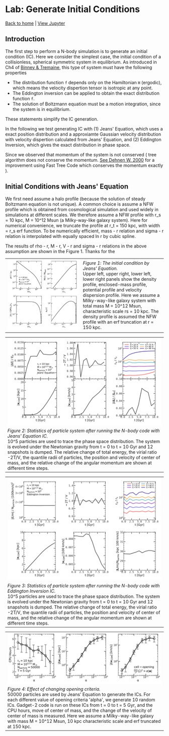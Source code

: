 # Lab: Generate Initial Conditions

[Back to home](https://github.com/ChenYangyao/N-Body-Course) | [View Jupyter](./wdir/InitialCondition.ipynb)

## Introduction

The first step to perform a N-body simulation is to generate an initial condition (IC). Here we consider the simplest case, the initial condition of a collisionless, spherical symmetric system in equilibrium. As introduced in Ch4 of [Binney & Tremaine](https://press.princeton.edu/books/paperback/9780691130279/galactic-dynamics), this type of system must have the following properties

- The distribution function `f` depends only on the Hamiltonian `H` (ergodic), which means the velocity dispertion tensor is isotropic at any point.
- The Eddington inversion can be applied to obtain the exact distribution function `f`.
- The solution of Boltzmann equation must be a motion integration, since the system is in equilibrium.

These statements simplify the IC generation.

In the following we test generating IC with (1) Jeans' Equation, which uses a exact position distribution and a approxiamte Gaussian velocity distribution with velocity dispertion calculated from Jeans' Equation, and (2) Eddington Inversion, which gives the exact distribution in phase space.

Since we observed that momentum of the system is not conserved ( tree algorithm does not conserve the momentum. [See Dehnen W. 2000](https://arxiv.org/abs/astro-ph/0003209) for a improvement using Fast Tree Code which conserves the momentum exactly ).


## Initial Conditions with Jeans' Equation

We first need assume a halo profile (because the solution of steady Boltzmann equation is not unique). A common choice is assume a NFW profile which is obtained from cosmological simulation and used widely in simulations at different scales. We therefore assume a NFW profile with r_s = 10 kpc, M = 10^12 Msun (a Milky-way-like galaxy system). Here for numerical convenience, we truncate the profile at r_t = 150 kpc, with width = r_s erf function. To be numerically efficient, mass - r relation and sigma - r relation is interpolated with equally spaced ln r by cubic spline. 

The results of rho - r, M - r, V - r and sigma - r relations in the above assumption are shown in the Figure 1. Thanks for the 

<table><tr>
    <td><img src="./wdir/jean_IC_recipe.png"></td><td width="250"><em>
    Figure 1: The initial condition by Jeans' Equation.
    </em><br>
    Upper left, upper right, lower left, lower right panels show the density profile, enclosed-mass profile, potential profile and velocity dispersion profile. Here we assume a Milky-way-like galaxy system with total mass M = 10^12 Msun, characteristic scale rs = 10 kpc. The density profile is assumed the NFW profile with an erf truncation at r = 150 kpc.
    </td></tr></table>

<table><tr>
    <td><img src="./wdir/measure_stats_jeans.png"></td></tr>
    <tr><td><em>Figure 2: Statistics of particle system after running the N-body code with Jeans' Equation IC.
    </em><br>
    10^5 particles are used to trace the phase space distribution. The system is evolved under the Newtonian gravity from t = 0 to t = 10 Gyr and 12 snapshots is dumped. The relative change of total energy, the virial ratio -2T/V, the quantile radii of particles, the position and velocity of center of mass, and the relative change of the angular momentum are shown at different time steps.
    </td></tr></table>

<table><tr>
    <td><img src="./wdir/measure_stats.png"></td></tr>
    <tr><td><em>Figure 3: Statistics of particle system after running the N-body code with Eddington Inversion IC.
    </em><br>
    10^5 particles are used to trace the phase space distribution. The system is evolved under the Newtonian gravity from t = 0 to t = 10 Gyr and 12 snapshots is dumped. The relative change of total energy, the virial ratio -2T/V, the quantile radii of particles, the position and velocity of center of mass, and the relative change of the angular momentum are shown at different time steps.
    </td></tr></table>


<table><tr>
    <td><img src="./wdir/open_crit.png"></td></tr>
    <tr><td><em> Figure 4: Effect of changing opening criteria.
    </em><br>
    50000 particles are used by Jeans' Equation to generate the ICs. For each different value of opening criteria 'alpha', we generate 10 random ICs. Gadget-2 code is run on these ICs from t = 0 to t = 5 Gyr, and the CPU hours, move of center of mass, and the change of the velocity of center of mass is measured. Here we assume a Milky-way-like galaxy with mass M = 10^12 Msun, 10 kpc characteristic scale and erf truncated at 150 kpc.
    </td></tr></table>

